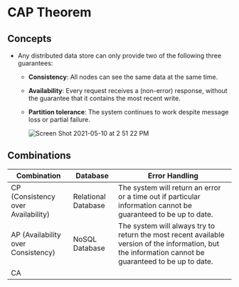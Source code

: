 # CAP Theorem

## Concepts
- Any distributed data store can only provide two of the following three guarantees:
   - **Consistency**: All nodes can see the same data at the same time.
   - **Availability**: Every request receives a (non-error) response, without the guarantee that it contains the most recent write.
   - **Partition tolerance**: The system continues to work despite message loss or partial failure.

     ![Screen Shot 2021-05-10 at 2 51 22 PM](https://user-images.githubusercontent.com/8989447/117723127-3b6f5300-b19f-11eb-893a-488ec6afbc46.png)

## Combinations
| Combination | Database | Error Handling |
|----|----|----|
| CP (Consistency over Availability) | Relational Database | The system will return an error or a time out if particular information cannot be guaranteed to be up to date. |
| AP (Availability over Consistency) | NoSQL Database | The system will always try to return the most recent available version of the information, but the information cannot be guaranteed to be up to date. |
| CA  | | |

